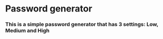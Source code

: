 # Password generator

### This is a simple password generator that has 3 settings: Low, Medium and High
